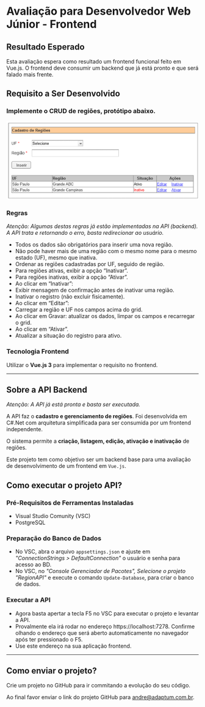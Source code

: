 # Avaliação para Desenvolvedor Web Júnior - Frontend

## Resultado Esperado

Esta avaliação espera como resultado um frontend funcional feito em Vue.js. O frontend deve consumir um backend que já está pronto e que será falado mais frente.

## Requisito a Ser Desenvolvido

### Implemente o CRUD de regiões, protótipo abaixo.

![Protótipo da tela do CRUD](prototipo-tela-crud-regioes.png)

### Regras

*Atenção: Algumas destas regras já estão implementadas na API (backend). A API trata e retornando o erro, basta redirecionar ao usuário.*

- Todos os dados são obrigatórios para inserir uma nova região.
- Não pode haver mais de uma região com o mesmo nome para o mesmo estado (UF), mesmo que
inativa.
- Ordenar as regiões cadastradas por UF, seguido de região.
- Para regiões ativas, exibir a opção “Inativar”.
- Para regiões inativas, exibir a opção “Ativar”.
- Ao clicar em “Inativar”:
 - Exibir mensagem de confirmação antes de inativar uma região.
 - Inativar o registro (não excluir fisicamente).
- Ao clicar em “Editar”:
 - Carregar a região e UF nos campos acima do grid.
 - Ao clicar em Gravar: atualizar os dados, limpar os campos e recarregar o grid.
-  Ao clicar em “Ativar”.
 - Atualizar a situação do registro para ativo.

### Tecnologia Frontend

Utilizar o **Vue.js 3** para implementar o requisito no frontend.

---

## Sobre a API Backend

*Atenção: A API já está pronta e basta ser executada.*

A API faz o **cadastro e gerenciamento de regiões**. Foi desenvolvida em C#.Net com arquitetura simplificada para ser consumida por um frontend independente.

O sistema permite a **criação, listagem, edição, ativação e inativação** de regiões.

Este projeto tem como objetivo ser um backend base para uma avaliação de desenvolvimento de um frontend em `Vue.js`.

## Como executar o projeto API?

### Pré-Requisitos de Ferramentas Instaladas
- Visual Studio Comunity (VSC)
- PostgreSQL

### Preparação do Banco de Dados
- No VSC, abra o arquivo `appsettings.json` e ajuste em *"ConnectionStrings > DefaultConnection"* o usuário e senha para acesso ao BD.
- No VSC, no *"Console Gerenciador de Pacotes", Selecione o projeto "RegionAPI"* e execute o comando `Update-Database`, para criar o banco de dados.

### Executar a API
- Agora basta apertar a tecla F5 no VSC para executar o projeto e levantar a API.
- Provalmente ela irá rodar no endereço https://localhost:7278. Confirme olhando o endereço que será aberto automaticamente no navegador após ter pressionado o F5.
- Use este endereço na sua aplicação frontend.

---

## Como enviar o projeto?

Crie um projeto no GitHub para ir commitando a evolução do seu código.

Ao final favor enviar o link do projeto GitHub para andre@adaptum.com.br.
